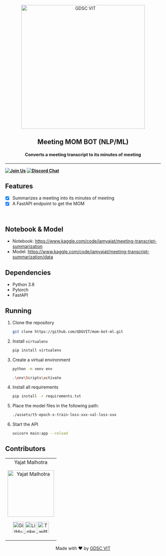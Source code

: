<p align="center">
<a href="https://dscvit.com">
	<img width="400" src="https://user-images.githubusercontent.com/56252312/159312411-58410727-3933-4224-b43e-4e9b627838a3.png#gh-light-mode-only" alt="GDSC VIT"/>
</a>
	<h2 align="center"> Meeting MOM BOT (NLP/ML) </h2>
	<h4 align="center"> Converts a meeting transcript to its minutes of meeting <h4>
</p>

---
[![Join Us](https://img.shields.io/badge/Join%20Us-Developer%20Student%20Clubs-red)](https://dsc.community.dev/vellore-institute-of-technology/)
[![Discord Chat](https://img.shields.io/discord/760928671698649098.svg)](https://discord.gg/498KVdSKWR)

## Features
- [x]  Summarizes a meeting into its minutes of meeting
- [x]  A FastAPI endpoint to get the MOM

<br>

## Notebook & Model
- Notebook: https://www.kaggle.com/code/iamyajat/meeting-transcript-summarization
- Model: https://www.kaggle.com/code/iamyajat/meeting-transcript-summarization/data

## Dependencies
 - Python 3.8
 - Pytorch
 - FastAPI


## Running

1. Clone the repository
   ```sh
   git clone https://github.com/GDGVIT/mom-bot-ml.git
   ```
2. Install `virtualenv`
   ```sh
   pip install virtualenv
   ```
3. Create a virtual environment
   ```sh
   python -m venv env
   ```
   ```sh
   .\env\Scripts\activate
   ```
4. Install all requirements
   ```sh
   pip install -r requirements.txt
   ```
5. Place the model files in the following path:
   ```sh
   ./assets/t5-epoch-x-train-loss-xxx-val-loss-xxx
   ```
5. Start the API
   ```sh
   uvicorn main:app --reload
   ```
   
## Contributors

<table>
	<tr align="center">
		<td>
		Yajat Malhotra
		<p align="center">
			<img src = "https://avatars.githubusercontent.com/u/68477362?s=460&u=3512e6223472e97a050f292478d125602c371fec&v=4" width="150" height="150" alt="Yajat Malhotra">
		</p>
			<p align="center">
				<a href = "https://github.com/iamyajat">
					<img src = "http://www.iconninja.com/files/241/825/211/round-collaboration-social-github-code-circle-network-icon.svg" width="36" height = "36" alt="GitHub"/>
				</a>
				<a href = "https://www.linkedin.com/in/iamyajat">
					<img src = "http://www.iconninja.com/files/863/607/751/network-linkedin-social-connection-circular-circle-media-icon.svg" width="36" height="36" alt="LinkedIn"/>
				</a>
				<a href = "https://www.twitter.com/iamyajat">
					<img src = "https://www.iconninja.com/files/51/256/860/twitter-media-social-network-circle-icon.svg" width="36" height="36" alt="Twitter"/>
				</a>
			</p>
		</td>
	</tr>
</table>

<p align="center">
	Made with ❤ by <a href="https://dscvit.com">GDSC VIT</a>
</p>
